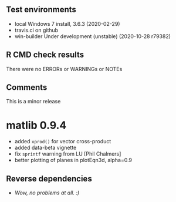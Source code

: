 ## Test environments
* local Windows 7 install, 3.6.3 (2020-02-29)
* travis.ci on github
* win-builder Under development (unstable) (2020-10-28 r79382)

## R CMD check results
There were no ERRORs or WARNINGs or NOTEs

## Comments
This is a minor release

# matlib 0.9.4

- added `xprod()` for vector cross-product
- added data-beta vignette
- fix `sprintf` warning from LU [Phil Chalmers]
- better plotting of planes in plotEqn3d, alpha=0.9


## Reverse dependencies

- *Wow, no problems at all. :)*
